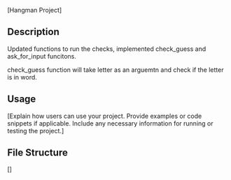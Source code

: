 [Hangman Project]

## Description

Updated functions to run the checks, implemented check_guess and ask_for_input funcitons.

check_guess function will take letter as an arguemtn and check if the letter is in word.

## Usage

[Explain how users can use your project. Provide examples or code snippets if applicable. Include any necessary information for running or testing the project.]

## File Structure

[]
